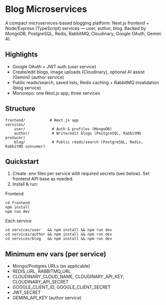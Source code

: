 # Blog Microservices

A compact microservices-based blogging platform: Next.js frontend + Node/Express (TypeScript) services — user, author, blog. Backed by MongoDB, PostgreSQL, Redis, RabbitMQ, Cloudinary, Google OAuth, Gemini AI.

## Highlights

- Google OAuth + JWT auth (user service)
- Create/edit blogs, image uploads (Cloudinary), optional AI assist (Gemini) (author service)
- Public reads/search, saved lists, Redis caching + RabbitMQ invalidation (blog service)
- Monorepo: one Next.js app, three services

## Structure

```
frontend/           # Next.js app
services/
	user/            # Auth & profiles (MongoDB)
	author/          # Write/edit blogs (PostgreSQL, RabbitMQ producer)
	blog/            # Public reads/search (PostgreSQL, Redis, RabbitMQ consumer)
```

## Quickstart

1) Create .env files per service with required secrets (see below). Set frontend API base as needed.
2) Install & run:

Frontend

```
cd frontend
npm install
npm run dev
```

Each service

```
cd services/user   && npm install && npm run dev
cd services/author && npm install && npm run dev
cd services/blog   && npm install && npm run dev
```

## Minimum env vars (per service)

- Mongo/Postgres URLs (as applicable)
- REDIS_URL, RABBITMQ_URL
- CLOUDINARY_CLOUD_NAME, CLOUDINARY_API_KEY, CLOUDINARY_API_SECRET
- GOOGLE_CLIENT_ID, GOOGLE_CLIENT_SECRET
- JWT_SECRET
- GEMINI_API_KEY (author service)
